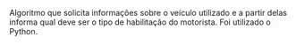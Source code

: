 Algoritmo que solicita informações sobre o veículo utilizado e a partir delas informa qual deve ser o tipo de habilitação do motorista. Foi utilizado o Python.
